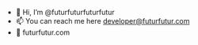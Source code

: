 - 👋 Hi, I’m @futurfuturfuturfutur
- 📫 You can reach me here developer@futurfutur.com
- 🦄 futurfutur.com
